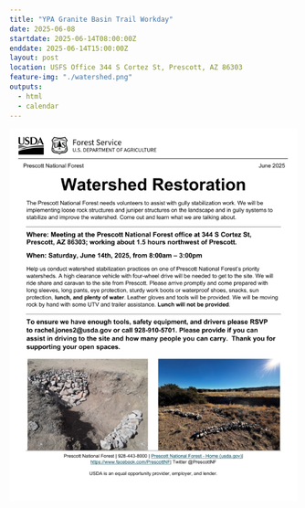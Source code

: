 ```yaml
---
title: "YPA Granite Basin Trail Workday"
date: 2025-06-08
startdate: 2025-06-14T08:00:00Z
enddate: 2025-06-14T15:00:00Z
layout: post
location: USFS Office 344 S Cortez St, Prescott, AZ 86303
feature-img: "./watershed.png"
outputs:
  - html
  - calendar
---
```


![email image](./watershed.png)